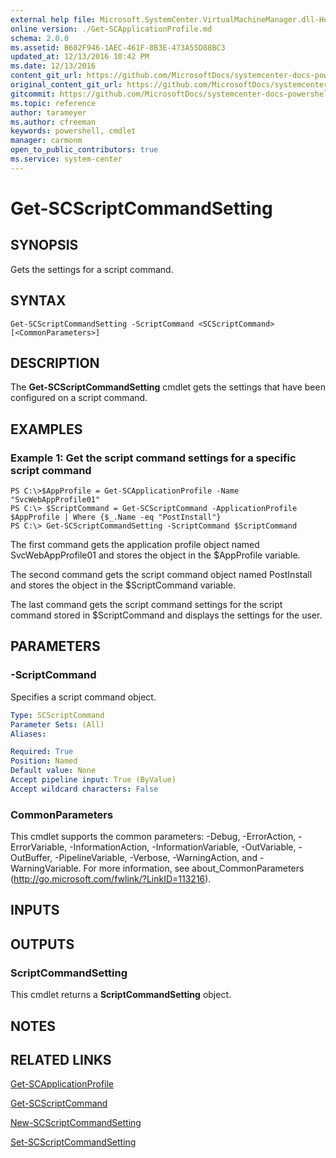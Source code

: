 ```yaml
---
external help file: Microsoft.SystemCenter.VirtualMachineManager.dll-Help.xml
online version: ./Get-SCApplicationProfile.md
schema: 2.0.0
ms.assetid: B602F946-1AEC-461F-8B3E-473A55D88BC3
updated_at: 12/13/2016 10:42 PM
ms.date: 12/13/2016
content_git_url: https://github.com/MicrosoftDocs/systemcenter-docs-powershell/blob/master/systemcenter-cmdlets/VirtualMachineManager/v1/Get-SCScriptCommandSetting.md
original_content_git_url: https://github.com/MicrosoftDocs/systemcenter-docs-powershell/blob/master/systemcenter-cmdlets/VirtualMachineManager/v1/Get-SCScriptCommandSetting.md
gitcommit: https://github.com/MicrosoftDocs/systemcenter-docs-powershell/blob/ea9507ac2178040476af5407227db8cb97701ea9/systemcenter-cmdlets/VirtualMachineManager/v1/Get-SCScriptCommandSetting.md
ms.topic: reference
author: tarameyer
ms.author: cfreeman
keywords: powershell, cmdlet
manager: carmonm
open_to_public_contributors: true
ms.service: system-center
---
```


# Get-SCScriptCommandSetting

## SYNOPSIS
Gets the settings for a script command.

## SYNTAX

```
Get-SCScriptCommandSetting -ScriptCommand <SCScriptCommand> [<CommonParameters>]
```

## DESCRIPTION
The **Get-SCScriptCommandSetting** cmdlet gets the settings that have been configured on a script command.

## EXAMPLES

### Example 1: Get the script command settings for a specific script command
```
PS C:\>$AppProfile = Get-SCApplicationProfile -Name "SvcWebAppProfile01"
PS C:\> $ScriptCommand = Get-SCScriptCommand -ApplicationProfile $AppProfile | Where {$_.Name -eq "PostInstall"}
PS C:\> Get-SCScriptCommandSetting -ScriptCommand $ScriptCommand
```

The first command gets the application profile object named SvcWebAppProfile01 and stores the object in the $AppProfile variable.

The second command gets the script command object named PostInstall and stores the object in the $ScriptCommand variable.

The last command gets the script command settings for the script command stored in $ScriptCommand and displays the settings for the user.

## PARAMETERS

### -ScriptCommand
Specifies a script command object.

```yaml
Type: SCScriptCommand
Parameter Sets: (All)
Aliases: 

Required: True
Position: Named
Default value: None
Accept pipeline input: True (ByValue)
Accept wildcard characters: False
```

### CommonParameters
This cmdlet supports the common parameters: -Debug, -ErrorAction, -ErrorVariable, -InformationAction, -InformationVariable, -OutVariable, -OutBuffer, -PipelineVariable, -Verbose, -WarningAction, and -WarningVariable. For more information, see about_CommonParameters (http://go.microsoft.com/fwlink/?LinkID=113216).

## INPUTS

## OUTPUTS

### ScriptCommandSetting
This cmdlet returns a **ScriptCommandSetting** object.

## NOTES

## RELATED LINKS

[Get-SCApplicationProfile](xref:VirtualMachineManager/v1/Get-SCApplicationProfile.md)

[Get-SCScriptCommand](xref:VirtualMachineManager/v1/Get-SCScriptCommand.md)

[New-SCScriptCommandSetting](xref:VirtualMachineManager/v1/New-SCScriptCommandSetting.md)

[Set-SCScriptCommandSetting](xref:VirtualMachineManager/v1/Set-SCScriptCommandSetting.md)

